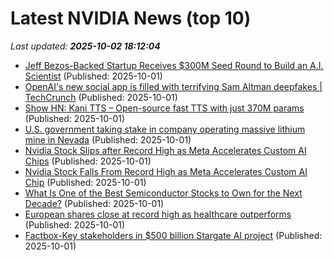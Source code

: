 # Latest NVIDIA News (top 10)
_Last updated: **2025-10-02 18:12:04**_

- [Jeff Bezos-Backed Startup Receives $300M Seed Round to Build an A.I. Scientist](https://observer.com/2025/10/periodic-labs-launches-300m-real-science-ai/) (Published: 2025-10-01)
- [OpenAI's new social app is filled with terrifying Sam Altman deepfakes | TechCrunch](https://techcrunch.com/2025/10/01/openais-new-social-app-is-filled-with-terrifying-sam-altman-deepfakes/) (Published: 2025-10-01)
- [Show HN: Kani TTS – Open-source fast TTS with just 370M params](https://huggingface.co/nineninesix/kani-tts-370m) (Published: 2025-10-01)
- [U.S. government taking stake in company operating massive lithium mine in Nevada](https://www.pbs.org/newshour/nation/u-s-government-taking-stake-in-company-operating-massive-lithium-mine-in-nevada) (Published: 2025-10-01)
- [Nvidia Stock Slips after Record High as Meta Accelerates Custom AI Chips](https://biztoc.com/x/1ee739dfa845cfeb) (Published: 2025-10-01)
- [Nvidia Stock Falls From Record High as Meta Accelerates Custom AI Chip](https://finance.yahoo.com/news/nvidia-stock-falls-record-high-174903176.html) (Published: 2025-10-01)
- [What Is One of the Best Semiconductor Stocks to Own for the Next Decade?](https://biztoc.com/x/7cb90e2954cdaea8) (Published: 2025-10-01)
- [European shares close at record high as healthcare outperforms](https://www.irishtimes.com/business/2025/10/01/european-shares-close-at-record-high-as-healthcare-outperforms/) (Published: 2025-10-01)
- [Factbox-Key stakeholders in $500 billion Stargate AI project](https://finance.yahoo.com/news/factbox-key-stakeholders-500-billion-164315893.html) (Published: 2025-10-01)
